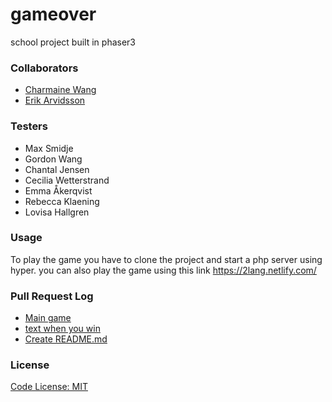 # gameover
school project
built in phaser3


### Collaborators
- [Charmaine Wang](https://github.com/Charmaine-wang/ "Charmaine-wang")
- [Erik Arvidsson](https://github.com/erikarvidsson "erikarvidsson")

### Testers
- Max Smidje
- Gordon Wang
- Chantal Jensen
- Cecilia Wetterstrand
- Emma Åkerqvist
- Rebecca Klaening
- Lovisa Hallgren

### Usage
To play the game you have to clone the project and start a php server using hyper.
you can also play the game using this link https://2lang.netlify.com/

### Pull Request Log
- [Main game](https://github.com/Charmaine-wang/gameover/pull/1)
- [text when you win](https://github.com/Charmaine-wang/gameover/pull/2)
- [Create README.md](https://github.com/Charmaine-wang/gameover/pull/3)


### License
[Code License: MIT](https://choosealicense.com/licenses/mit/)

